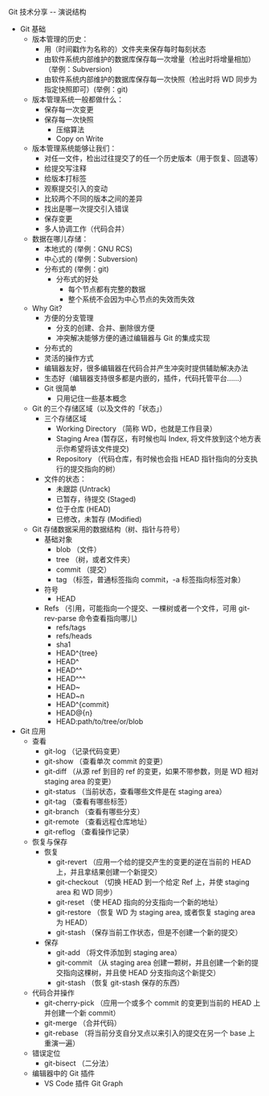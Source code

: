 Git 技术分享 -- 演说结构

- Git 基础
  - 版本管理的历史：
    - 用（时间戳作为名称的）文件夹来保存每时每刻状态
    - 由软件系统内部维护的数据库保存每一次增量（检出时将增量相加）（举例：Subversion)
    - 由软件系统内部维护的数据库保存每一次快照（检出时将 WD 同步为指定快照即可）(举例：git)
  - 版本管理系统一般都做什么：
    - 保存每一次变更
    - 保存每一次快照
      - 压缩算法
      - Copy on Write
  - 版本管理系统能够让我们：
    - 对任一文件，检出过往提交了的任一个历史版本（用于恢复、回退等）
    - 给提交写注释
    - 给版本打标签
    - 观察提交引入的变动
    - 比较两个不同的版本之间的差异
    - 找出是哪一次提交引入错误
    - 保存变更
    - 多人协调工作（代码合并）
  - 数据在哪儿存储：
    - 本地式的 (举例：GNU RCS)
    - 中心式的 (举例：Subversion)
    - 分布式的 (举例：git)
      - 分布式的好处
        - 每个节点都有完整的数据
        - 整个系统不会因为中心节点的失效而失效
  - Why Git?
    - 方便的分支管理
      - 分支的创建、合并、删除很方便
      - 冲突解决能够方便的通过编辑器与 Git 的集成实现
    - 分布式的
    - 灵活的操作方式
    - 编辑器友好，很多编辑器在代码合并产生冲突时提供辅助解决办法
    - 生态好（编辑器支持很多都是内嵌的，插件，代码托管平台……）
    - Git 很简单
      - 只用记住一些基本概念
  - Git 的三个存储区域（以及文件的「状态」）
    - 三个存储区域
      - Working Directory （简称 WD，也就是工作目录）
      - Staging Area (暂存区，有时候也叫 Index, 将文件放到这个地方表示你希望将该文件提交)
      - Repository （代码仓库，有时候也会指 HEAD 指针指向的分支执行的提交指向的树）
    - 文件的状态：
      - 未跟踪 (Untrack)
      - 已暂存，待提交 (Staged)
      - 位于仓库 (HEAD)
      - 已修改，未暂存 (Modified)
  - Git 存储数据采用的数据结构（树、指针与符号）
    - 基础对象
      - blob （文件）
      - tree （树，或者文件夹）
      - commit （提交）
      - tag （标签，普通标签指向 commit，-a 标签指向标签对象）
    - 符号
      - HEAD
    - Refs （引用，可能指向一个提交、一棵树或者一个文件，可用 git-rev-parse 命令查看指向哪儿)
      - refs/tags
      - refs/heads
      - sha1
      - HEAD^{tree}
      - HEAD^
      - HEAD^^
      - HEAD^^^
      - HEAD~
      - HEAD~n
      - HEAD^{commit}
      - HEAD@{n}
      - HEAD:path/to/tree/or/blob
- Git 应用
  - 查看
    - git-log （记录代码变更）
    - git-show （查看单次 commit 的变更）
    - git-diff （从源 ref 到目的 ref 的变更，如果不带参数，则是 WD 相对 staging area 的变更）
    - git-status （当前状态，查看哪些文件是在 staging area）
    - git-tag （查看有哪些标签）
    - git-branch （查看有哪些分支）
    - git-remote （查看远程仓库地址）
    - git-reflog （查看操作记录）
  - 恢复与保存
    - 恢复
      - git-revert （应用一个给的提交产生的变更的逆在当前的 HEAD 上，并且拿结果创建一个新提交）
      - git-checkout （切换 HEAD 到一个给定 Ref 上，并使 staging area 和 WD 同步）
      - git-reset （使 HEAD 指向的分支指向一个新的地址）
      - git-restore （恢复 WD 为 staging area, 或者恢复 staging area 为 HEAD）
      - git-stash （保存当前工作状态，但是不创建一个新的提交）
    - 保存
      - git-add （将文件添加到 staging area）
      - git-commit （从 staging area 创建一颗树，并且创建一个新的提交指向这棵树，并且使 HEAD 分支指向这个新提交）
      - git-stash （恢复 git-stash 保存的东西）
  - 代码合并操作
    - git-cherry-pick （应用一个或多个 commit 的变更到当前的 HEAD 上并创建一个新 commit）
    - git-merge （合并代码）
    - git-rebase （将当前分支自分叉点以来引入的提交在另一个 base 上重演一遍）
  - 错误定位
    - git-bisect （二分法）
  - 编辑器中的 Git 插件
    - VS Code 插件 Git Graph
